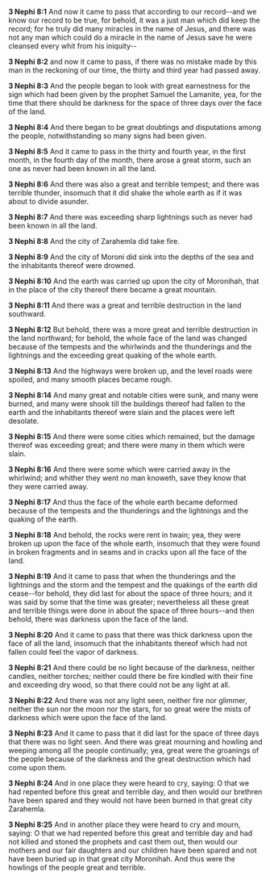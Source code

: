 **3 Nephi 8:1** And now it came to pass that according to our record--and we know our record to be true, for behold, it was a just man which did keep the record; for he truly did many miracles in the name of Jesus, and there was not any man which could do a miracle in the name of Jesus save he were cleansed every whit from his iniquity--

**3 Nephi 8:2** and now it came to pass, if there was no mistake made by this man in the reckoning of our time, the thirty and third year had passed away.

**3 Nephi 8:3** And the people began to look with great earnestness for the sign which had been given by the prophet Samuel the Lamanite, yea, for the time that there should be darkness for the space of three days over the face of the land.

**3 Nephi 8:4** And there began to be great doubtings and disputations among the people, notwithstanding so many signs had been given.

**3 Nephi 8:5** And it came to pass in the thirty and fourth year, in the first month, in the fourth day of the month, there arose a great storm, such an one as never had been known in all the land.

**3 Nephi 8:6** And there was also a great and terrible tempest; and there was terrible thunder, insomuch that it did shake the whole earth as if it was about to divide asunder.

**3 Nephi 8:7** And there was exceeding sharp lightnings such as never had been known in all the land.

**3 Nephi 8:8** And the city of Zarahemla did take fire.

**3 Nephi 8:9** And the city of Moroni did sink into the depths of the sea and the inhabitants thereof were drowned.

**3 Nephi 8:10** And the earth was carried up upon the city of Moronihah, that in the place of the city thereof there became a great mountain.

**3 Nephi 8:11** And there was a great and terrible destruction in the land southward.

**3 Nephi 8:12** But behold, there was a more great and terrible destruction in the land northward; for behold, the whole face of the land was changed because of the tempests and the whirlwinds and the thunderings and the lightnings and the exceeding great quaking of the whole earth.

**3 Nephi 8:13** And the highways were broken up, and the level roads were spoiled, and many smooth places became rough.

**3 Nephi 8:14** And many great and notable cities were sunk, and many were burned, and many were shook till the buildings thereof had fallen to the earth and the inhabitants thereof were slain and the places were left desolate.

**3 Nephi 8:15** And there were some cities which remained, but the damage thereof was exceeding great; and there were many in them which were slain.

**3 Nephi 8:16** And there were some which were carried away in the whirlwind; and whither they went no man knoweth, save they know that they were carried away.

**3 Nephi 8:17** And thus the face of the whole earth became deformed because of the tempests and the thunderings and the lightnings and the quaking of the earth.

**3 Nephi 8:18** And behold, the rocks were rent in twain; yea, they were broken up upon the face of the whole earth, insomuch that they were found in broken fragments and in seams and in cracks upon all the face of the land.

**3 Nephi 8:19** And it came to pass that when the thunderings and the lightnings and the storm and the tempest and the quakings of the earth did cease--for behold, they did last for about the space of three hours; and it was said by some that the time was greater; nevertheless all these great and terrible things were done in about the space of three hours--and then behold, there was darkness upon the face of the land.

**3 Nephi 8:20** And it came to pass that there was thick darkness upon the face of all the land, insomuch that the inhabitants thereof which had not fallen could feel the vapor of darkness.

**3 Nephi 8:21** And there could be no light because of the darkness, neither candles, neither torches; neither could there be fire kindled with their fine and exceeding dry wood, so that there could not be any light at all.

**3 Nephi 8:22** And there was not any light seen, neither fire nor glimmer, neither the sun nor the moon nor the stars, for so great were the mists of darkness which were upon the face of the land.

**3 Nephi 8:23** And it came to pass that it did last for the space of three days that there was no light seen. And there was great mourning and howling and weeping among all the people continually; yea, great were the groanings of the people because of the darkness and the great destruction which had come upon them.

**3 Nephi 8:24** And in one place they were heard to cry, saying: O that we had repented before this great and terrible day, and then would our brethren have been spared and they would not have been burned in that great city Zarahemla.

**3 Nephi 8:25** And in another place they were heard to cry and mourn, saying: O that we had repented before this great and terrible day and had not killed and stoned the prophets and cast them out, then would our mothers and our fair daughters and our children have been spared and not have been buried up in that great city Moronihah. And thus were the howlings of the people great and terrible.

